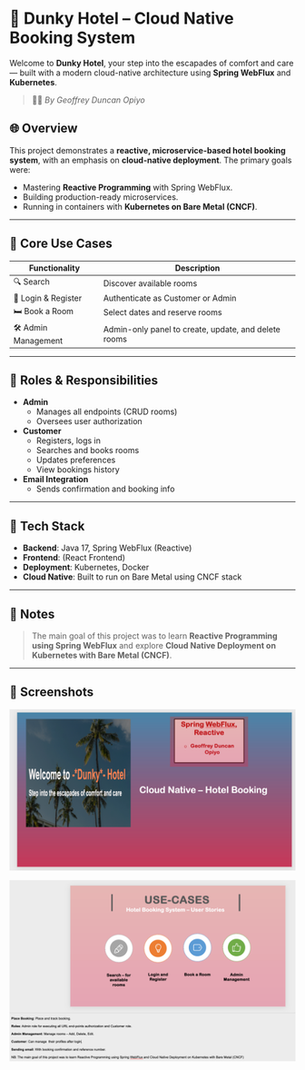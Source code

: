 # 🌴 Dunky Hotel – Cloud Native Booking System

Welcome to **Dunky Hotel**, your step into the escapades of comfort and care — built with a modern cloud-native architecture using **Spring WebFlux** and **Kubernetes**.

> 🧑‍💻 *By Geoffrey Duncan Opiyo*

## 🌐 Overview

This project demonstrates a **reactive, microservice-based hotel booking system**, with an emphasis on **cloud-native deployment**. The primary goals were:
- Mastering **Reactive Programming** with Spring WebFlux.
- Building production-ready microservices.
- Running in containers with **Kubernetes on Bare Metal (CNCF)**.

---

## 🎯 Core Use Cases

| Functionality         | Description                                             |
|----------------------|---------------------------------------------------------|
| 🔍 Search             | Discover available rooms                                |
| 🔐 Login & Register  | Authenticate as Customer or Admin                       |
| 🛏 Book a Room       | Select dates and reserve rooms                          |
| 🛠 Admin Management  | Admin-only panel to create, update, and delete rooms    |

---

## 🔐 Roles & Responsibilities

- **Admin**
    - Manages all endpoints (CRUD rooms)
    - Oversees user authorization
- **Customer**
    - Registers, logs in
    - Searches and books rooms
    - Updates preferences
    - View bookings history
- **Email Integration**
    - Sends confirmation and booking info

---

## 🚀 Tech Stack

- **Backend**: Java 17, Spring WebFlux (Reactive)
- **Frontend**: (React Frontend)
- **Deployment**: Kubernetes, Docker
- **Cloud Native**: Built to run on Bare Metal using CNCF stack

---

## 📩 Notes

> The main goal of this project was to learn **Reactive Programming using Spring WebFlux** and explore **Cloud Native Deployment on Kubernetes with Bare Metal (CNCF)**.

---

## 📸 Screenshots
![img_1.png](img_1.png)

![img.png](img.png)